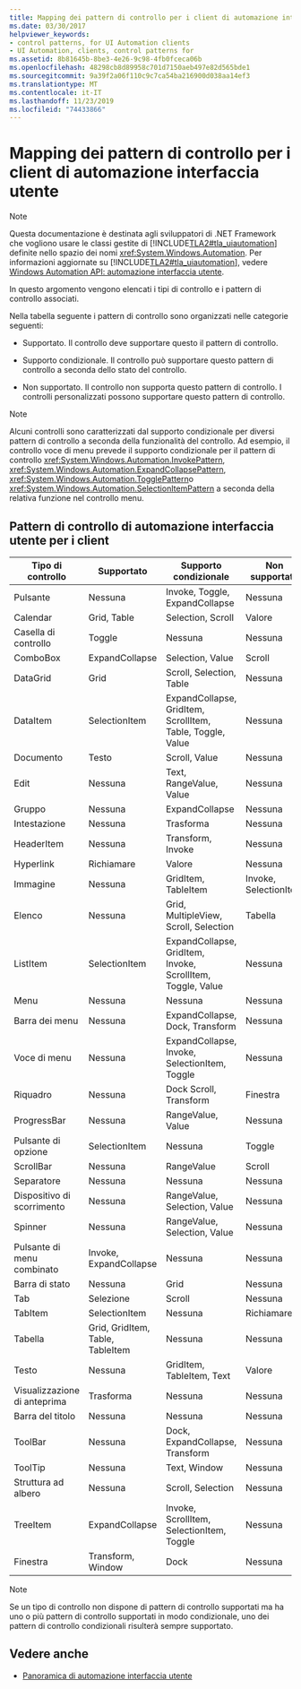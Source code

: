```yaml
---
title: Mapping dei pattern di controllo per i client di automazione interfaccia utente
ms.date: 03/30/2017
helpviewer_keywords:
- control patterns, for UI Automation clients
- UI Automation, clients, control patterns for
ms.assetid: 8b81645b-8be3-4e26-9c98-4fb0fceca06b
ms.openlocfilehash: 48298cb8d89958c701d7150aeb497e82d565bde1
ms.sourcegitcommit: 9a39f2a06f110c9c7ca54ba216900d038aa14ef3
ms.translationtype: MT
ms.contentlocale: it-IT
ms.lasthandoff: 11/23/2019
ms.locfileid: "74433866"
---
```

# <a name="control-pattern-mapping-for-ui-automation-clients"></a>Mapping dei pattern di controllo per i client di automazione interfaccia utente
> [!NOTE]
> Questa documentazione è destinata agli sviluppatori di .NET Framework che vogliono usare le classi gestite di [!INCLUDE[TLA2#tla_uiautomation](../../../includes/tla2sharptla-uiautomation-md.md)] definite nello spazio dei nomi <xref:System.Windows.Automation>. Per informazioni aggiornate su [!INCLUDE[TLA2#tla_uiautomation](../../../includes/tla2sharptla-uiautomation-md.md)], vedere [Windows Automation API: automazione interfaccia utente](/windows/win32/winauto/entry-uiauto-win32).  
  
 In questo argomento vengono elencati i tipi di controllo e i pattern di controllo associati.  
  
 Nella tabella seguente i pattern di controllo sono organizzati nelle categorie seguenti:  
  
- Supportato. Il controllo deve supportare questo il pattern di controllo.  
  
- Supporto condizionale. Il controllo può supportare questo pattern di controllo a seconda dello stato del controllo.  
  
- Non supportato. Il controllo non supporta questo pattern di controllo. I controlli personalizzati possono supportare questo pattern di controllo.  
  
> [!NOTE]
> Alcuni controlli sono caratterizzati dal supporto condizionale per diversi pattern di controllo a seconda della funzionalità del controllo. Ad esempio, il controllo voce di menu prevede il supporto condizionale per il pattern di controllo <xref:System.Windows.Automation.InvokePattern>, <xref:System.Windows.Automation.ExpandCollapsePattern>, <xref:System.Windows.Automation.TogglePattern>o <xref:System.Windows.Automation.SelectionItemPattern> a seconda della relativa funzione nel controllo menu.  
  
<a name="control_mapping_clients"></a>   
## <a name="ui-automation-control-patterns-for-clients"></a>Pattern di controllo di automazione interfaccia utente per i client  
  
|Tipo di controllo|Supportato|Supporto condizionale|Non supportato|  
|------------------|---------------|-------------------------|-------------------|  
|Pulsante|Nessuna|Invoke, Toggle, ExpandCollapse|Nessuna|  
|Calendar|Grid, Table|Selection, Scroll|Valore|  
|Casella di controllo|Toggle|Nessuna|Nessuna|  
|ComboBox|ExpandCollapse|Selection, Value|Scroll|  
|DataGrid|Grid|Scroll, Selection, Table|Nessuna|  
|DataItem|SelectionItem|ExpandCollapse, GridItem, ScrollItem, Table, Toggle, Value|Nessuna|  
|Documento|Testo|Scroll, Value|Nessuna|  
|Edit|Nessuna|Text, RangeValue, Value|Nessuna|  
|Gruppo|Nessuna|ExpandCollapse|Nessuna|  
|Intestazione|Nessuna|Trasforma|Nessuna|  
|HeaderItem|Nessuna|Transform, Invoke|Nessuna|  
|Hyperlink|Richiamare|Valore|Nessuna|  
|Immagine|Nessuna|GridItem, TableItem|Invoke, SelectionItem|  
|Elenco|Nessuna|Grid, MultipleView, Scroll, Selection|Tabella|  
|ListItem|SelectionItem|ExpandCollapse, GridItem, Invoke, ScrollItem, Toggle, Value|Nessuna|  
|Menu|Nessuna|Nessuna|Nessuna|  
|Barra dei menu|Nessuna|ExpandCollapse, Dock, Transform|Nessuna|  
|Voce di menu|Nessuna|ExpandCollapse, Invoke, SelectionItem, Toggle|Nessuna|  
|Riquadro|Nessuna|Dock Scroll, Transform|Finestra|  
|ProgressBar|Nessuna|RangeValue, Value|Nessuna|  
|Pulsante di opzione|SelectionItem|Nessuna|Toggle|  
|ScrollBar|Nessuna|RangeValue|Scroll|  
|Separatore|Nessuna|Nessuna|Nessuna|  
|Dispositivo di scorrimento|Nessuna|RangeValue, Selection, Value|Nessuna|  
|Spinner|Nessuna|RangeValue, Selection, Value|Nessuna|  
|Pulsante di menu combinato|Invoke, ExpandCollapse|Nessuna|Nessuna|  
|Barra di stato|Nessuna|Grid|Nessuna|  
|Tab|Selezione|Scroll|Nessuna|  
|TabItem|SelectionItem|Nessuna|Richiamare|  
|Tabella|Grid, GridItem, Table, TableItem|Nessuna|Nessuna|  
|Testo|Nessuna|GridItem, TableItem, Text|Valore|  
|Visualizzazione di anteprima|Trasforma|Nessuna|Nessuna|  
|Barra del titolo|Nessuna|Nessuna|Nessuna|  
|ToolBar|Nessuna|Dock, ExpandCollapse, Transform|Nessuna|  
|ToolTip|Nessuna|Text, Window|Nessuna|  
|Struttura ad albero|Nessuna|Scroll, Selection|Nessuna|  
|TreeItem|ExpandCollapse|Invoke, ScrollItem, SelectionItem, Toggle|Nessuna|  
|Finestra|Transform, Window|Dock|Nessuna|  
  
> [!NOTE]
> Se un tipo di controllo non dispone di pattern di controllo supportati ma ha uno o più pattern di controllo supportati in modo condizionale, uno dei pattern di controllo condizionali risulterà sempre supportato.  
  
## <a name="see-also"></a>Vedere anche

- [Panoramica di automazione interfaccia utente](ui-automation-overview.md)
